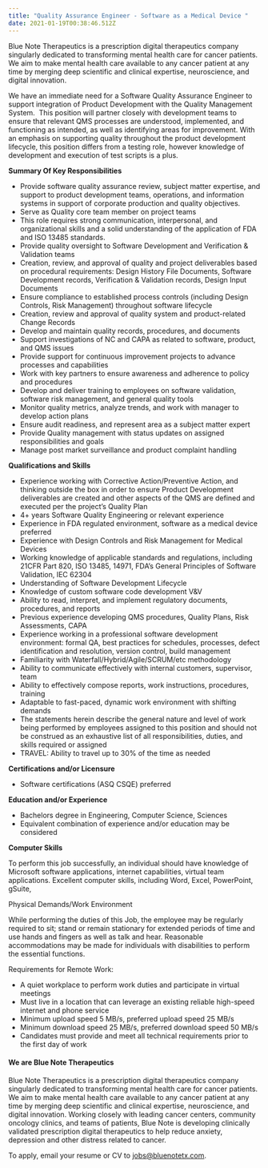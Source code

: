 ```yaml
---
title: "Quality Assurance Engineer - Software as a Medical Device "
date: 2021-01-19T00:38:46.512Z
---
```

Blue Note Therapeutics is a prescription digital therapeutics company singularly dedicated to transforming mental health care for cancer patients. We aim to make mental health care available to any cancer patient at any time by merging deep scientific and clinical expertise, neuroscience, and digital innovation. 

We have an immediate need for a Software Quality Assurance Engineer to support integration of Product Development with the Quality Management System.  This position will partner closely with development teams to ensure that relevant QMS processes are understood, implemented, and functioning as intended, as well as identifying areas for improvement. With an emphasis on supporting quality throughout the product development lifecycle, this position differs from a testing role, however knowledge of development and execution of test scripts is a plus.  

**Summary Of Key Responsibilities**

* Provide software quality assurance review, subject matter expertise, and support to product development teams, operations, and information systems in support of corporate production and quality objectives. 
* Serve as Quality core team member on project teams
* This role requires strong communication, interpersonal, and organizational skills and a solid understanding of the application of FDA and ISO 13485 standards.
* Provide quality oversight to Software Development and Verification & Validation teams
* Creation, review, and approval of quality and project deliverables based on procedural requirements: Design History File Documents, Software Development records, Verification & Validation records, Design Input Documents
* Ensure compliance to established process controls (including Design Controls, Risk Management) throughout software lifecycle
* Creation, review and approval of quality system and product-related Change Records
* Develop and maintain quality records, procedures, and documents
* Support investigations of NC and CAPA as related to software, product, and QMS issues
* Provide support for continuous improvement projects to advance processes and capabilities
* Work with key partners to ensure awareness and adherence to policy and procedures
* Develop and deliver training to employees on software validation, software risk management, and general quality tools
* Monitor quality metrics, analyze trends, and work with manager to develop action plans
* Ensure audit readiness, and represent area as a subject matter expert
* Provide Quality management with status updates on assigned responsibilities and goals
* Manage post market surveillance and product complaint handling

**Qualifications and Skills**

* Experience working with Corrective Action/Preventive Action, and thinking outside the box in order to ensure Product Development deliverables are created and other aspects of the QMS are defined and executed per the project’s Quality Plan
* 4+ years Software Quality Engineering or relevant experience 
* Experience in FDA regulated environment, software as a medical device preferred
* Experience with Design Controls and Risk Management for Medical Devices
* Working knowledge of applicable standards and regulations, including 21CFR Part 820, ISO 13485, 14971, FDA’s General Principles of Software Validation, IEC 62304
* Understanding of Software Development Lifecycle
* Knowledge of custom software code development V&V
* Ability to read, interpret, and implement regulatory documents, procedures, and reports
* Previous experience developing QMS procedures, Quality Plans, Risk Assessments, CAPA
* Experience working in a professional software development environment: formal QA, best practices for schedules, processes, defect identification and resolution, version control, build management
* Familiarity with Waterfall/Hybrid/Agile/SCRUM/etc methodology
* Ability to communicate effectively with internal customers, supervisor, team
* Ability to effectively compose reports, work instructions, procedures, training
* Adaptable to fast-paced, dynamic work environment with shifting demands
* The statements herein describe the general nature and level of work being performed by employees assigned to this position and should not be construed as an exhaustive list of all responsibilities, duties, and skills required or assigned
* TRAVEL: Ability to travel up to 30% of the time as needed

**Certifications and/or Licensure**

* Software certifications (ASQ CSQE) preferred

**Education and/or Experience**

* Bachelors degree in Engineering, Computer Science, Sciences
* Equivalent combination of experience and/or education may be considered

**Computer Skills**

To perform this job successfully, an individual should have knowledge of Microsoft software applications, internet capabilities, virtual team applications. Excellent computer skills, including Word, Excel, PowerPoint, gSuite,

Physical Demands/Work Environment

While performing the duties of this Job, the employee may be regularly required to sit; stand or remain stationary for extended periods of time and use hands and fingers as well as talk and hear. Reasonable accommodations may be made for individuals with disabilities to perform the essential functions.

Requirements for Remote Work:

* A quiet workplace to perform work duties and participate in virtual meetings  
* Must live in a location that can leverage an existing reliable high-speed internet and phone service
* Minimum upload speed 5 MB/s, preferred upload speed 25 MB/s
* Minimum download speed 25 MB/s, preferred download speed 50 MB/s
* Candidates must provide and meet all technical requirements prior to the first day of work

#### We are Blue Note Therapeutics

Blue Note Therapeutics is a prescription digital therapeutics company singularly dedicated to transforming mental health care for cancer patients. We aim to make mental health care available to any cancer patient at any time by merging deep scientific and clinical expertise, neuroscience, and digital innovation. Working closely with leading cancer centers, community oncology clinics, and teams of patients, Blue Note is developing clinically validated prescription digital therapeutics to help reduce anxiety, depression and other distress related to cancer.

To apply, email your resume or CV to [jobs@bluenotetx.com](mailto:jobs@bluenotetx.com).